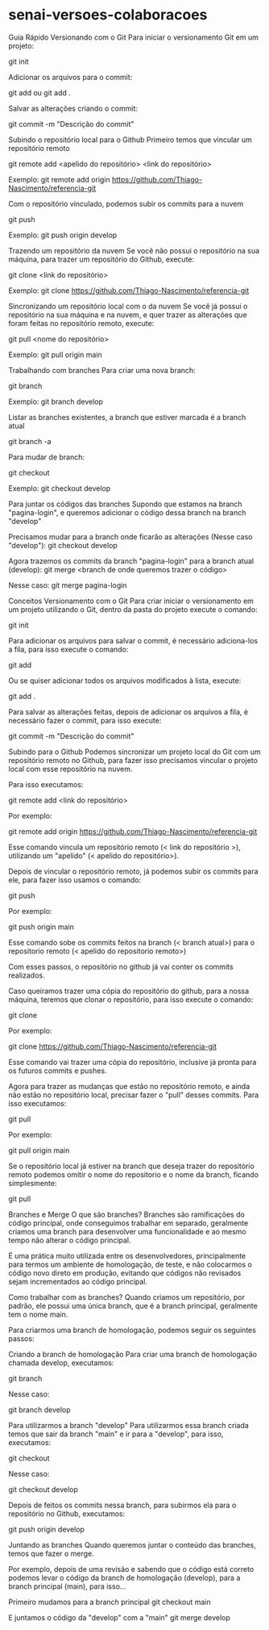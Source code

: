 # senai-versoes-colaboracoes

Guia Rápido
Versionando com o Git
Para iniciar o versionamento Git em um projeto:

git init

Adicionar os arquivos para o commit:

git add <nome do arquivo> ou git add .

Salvar as alterações criando o commit:

git commit -m "Descrição do commit"

Subindo o repositório local para o Github
Primeiro temos que vincular um repositório remoto

git remote add <apelido do repositório> <link do repositório>

Exemplo: git remote add origin https://github.com/Thiago-Nascimento/referencia-git

Com o repositório vinculado, podemos subir os commits para a nuvem

git push <apelido do repositorio remoto> <branch atual>

Exemplo: git push origin develop

Trazendo um repositório da nuvem
Se você não possui o repositório na sua máquina, para trazer um repositório do Github, execute:

git clone <link do repositório>

Exemplo: git clone https://github.com/Thiago-Nascimento/referencia-git

Sincronizando um repositório local com o da nuvem
Se você já possui o repositório na sua máquina e na nuvem, e quer trazer as alterações que foram feitas no repositório remoto, execute:

git pull <nome do repositório> <nome da branch>

Exemplo: git pull origin main

Trabalhando com branches
Para criar uma nova branch:

git branch <nome da nova branch>

Exemplo: git branch develop

Listar as branches existentes, a branch que estiver marcada é a branch atual

git branch -a

Para mudar de branch:

git checkout <nome da branch de destino>

Exemplo: git checkout develop

Para juntar os códigos das branches
Supondo que estamos na branch "pagina-login", e queremos adicionar o código dessa branch na branch "develop"

Precisamos mudar para a branch onde ficarão as alterações (Nesse caso "develop"):
git checkout develop

Agora trazemos os commits da branch "pagina-login" para a branch atual (develop):
git merge <branch de onde queremos trazer o código>

Nesse caso: git merge pagina-login

Conceitos
Versionamento com o Git
Para criar iniciar o versionamento em um projeto utilizando o Git, dentro da pasta do projeto execute o comando:

git init

Para adicionar os arquivos para salvar o commit, é necessário adiciona-los a fila, para isso execute o comando:

git add <nome do arquivo>

Ou se quiser adicionar todos os arquivos modificados à lista, execute:

git add .

Para salvar as alterações feitas, depois de adicionar os arquivos a fila, é necessário fazer o commit, para isso execute:

git commit -m "Descrição do commit"

Subindo para o Github
Podemos sincronizar um projeto local do Git com um repositório remoto no Github, para fazer isso precisamos vincular o projeto local com esse repositório na nuvem.

Para isso executamos:

git remote add <apelido do repositorio remoto> <link do repositório>

Por exemplo:

git remote add origin https://github.com/Thiago-Nascimento/referencia-git

Esse comando vincula um repositório remoto (< link do repositório >), utilizando um "apelido" (< apelido do repositório>).

Depois de vincular o repositório remoto, já podemos subir os commits para ele, para fazer isso usamos o comando:

git push <apelido do repositorio remoto> <branch atual>

Por exemplo:

git push origin main

Esse comando sobe os commits feitos na branch (< branch atual>) para o repositorio remoto (< apelido do repositorio remoto>)

Com esses passos, o repositório no github já vai conter os commits realizados.

Caso queiramos trazer uma cópia do repositório do github, para a nossa máquina, teremos que clonar o repositório, para isso execute o comando:

git clone <link do repositorio>

Por exemplo:

git clone https://github.com/Thiago-Nascimento/referencia-git

Esse comando vai trazer uma cópia do repositório, inclusive já pronta para os futuros commits e pushes.

Agora para trazer as mudanças que estão no repositório remoto, e ainda não estão no repositório local, precisar fazer o "pull" desses commits. Para isso executamos:

git pull <nome do repositorio> <nome da branch>

Por exemplo:

git pull origin main

Se o repositório local já estiver na branch que deseja trazer do repositório remoto podemos omitir o nome do repositorio e o nome da branch, ficando simplesmente:

git pull

Branches e Merge
O que são branches?
Branches são ramificações do código principal, onde conseguimos trabalhar em separado, geralmente criamos uma branch para desenvolver uma funcionalidade e ao mesmo tempo não alterar o código principal.

É uma prática muito utilizada entre os desenvolvedores, principalmente para termos um ambiente de homologação, de teste, e não colocarmos o código novo direto em produção, evitando que códigos não revisados sejam incrementados ao código principal.

Como trabalhar com as branches?
Quando criamos um repositório, por padrão, ele possui uma única branch, que é a branch principal, geralmente tem o nome main.

Para criarmos uma branch de homologação, podemos seguir os seguintes passos:

Criando a branch de homologação
Para criar uma branch de homologação chamada develop, executamos:

git branch <nome da branch>

Nesse caso:

git branch develop

Para utilizarmos a branch "develop"
Para utilizarmos essa branch criada temos que sair da branch "main" e ir para a "develop", para isso, executamos:

git checkout <branch de destino>

Nesse caso:

git checkout develop

Depois de feitos os commits nessa branch, para subirmos ela para o repositório no Github, executamos:

git push origin develop

Juntando as branches
Quando queremos juntar o conteúdo das branches, temos que fazer o merge.

Por exemplo, depois de uma revisão e sabendo que o código está correto podemos levar o código da branch de homologação (develop), para a branch principal (main), para isso...

Primeiro mudamos para a branch principal
git checkout main

E juntamos o código da "develop" com a "main"
git merge develop
